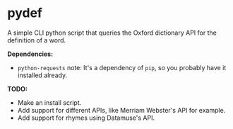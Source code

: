 # pydef
A simple CLI python script that queries the Oxford dictionary API for the definition of a word.

**Dependencies:**
* `python-requests`
  note: It's a dependency of `pip`, so you probably have it installed already.

**TODO:**
* Make an install script.
* Add support for different APIs, like Merriam Webster's API for example.
* Add support for rhymes using Datamuse's API.
